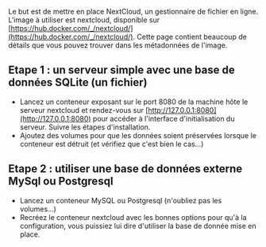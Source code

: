 Le but est de mettre en place NextCloud, un gestionnaire de fichier en ligne.
L'image à utiliser est nextcloud, disponible sur [https://hub.docker.com/_/nextcloud/](https://hub.docker.com/_/nextcloud/). Cette page contient beaucoup de détails que vous pouvez trouver dans les métadonnées de l'image.

## Etape 1 : un serveur simple avec une base de données SQLite (un fichier)

- Lancez un conteneur exposant sur le port 8080 de la machine hôte le serveur nextcloud et rendez-vous sur [http://127.0.0.1:8080](http://127.0.0.1:8080) pour accéder à l'interface d'initialisation du serveur. Suivre les étapes d'installation.
- Ajoutez des volumes pour que les données soient préservées lorsque le conteneur est détruit (et vérifiez que c'est bien le cas...)


## Etape 2 : utiliser une base de données externe MySql ou Postgresql

- Lancez un conteneur MySQL ou Postgresql (n'oubliez pas les volumes...)
- Recréez le conteneur nextcloud avec les bonnes options pour qu'à la configuration, vous puissiez lui dire d'utiliser la base de donnée mise en place.
